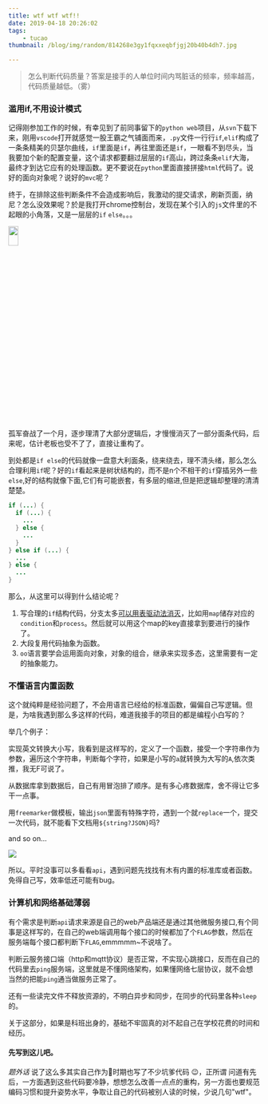 ```yaml
---
title: wtf wtf wtf!!
date: 2019-04-18 20:26:02
tags:
    - tucao
thumbnail: /blog/img/random/814268e3gy1fqxxeqbfjgj20b40b4dh7.jpg  

---
```




> 怎么判断代码质量？答案是接手的人单位时间内骂脏话的频率，频率越高，代码质量越低。（雾）


### 滥用if,不用设计模式

 记得刚参加工作的时候，有幸见到了前同事留下的`python web`项目，从`svn`下载下来，刚用`vscode`打开就感觉一股王霸之气铺面而来，`.py`文件一行行`if`,`elif`构成了一条条精美的贝瑟尔曲线，`if`里面是`if`，再往里面还是`if`，一眼看不到尽头，当我要加个新的配置变量，这个请求都要翻过层层的`if`高山，跨过条条`elif`大海，最终才到达它应有的处理函数。更不要说在`python`里面直接拼接`html`代码了。说好的面向对象呢？说好的`mvc`呢？

终于，在排除这些判断条件不会造成影响后，我激动的提交请求，刷新页面，纳尼？怎么没效果呢？於是我打开chrome控制台，发现在某个引入的`js`文件里的不起眼的小角落，又是一层层的`if` `else`。。。

<img src="https://wxt.sinaimg.cn/mw1024/bca3c023gy1g2728tm7b2j20k00jyglx.jpg?tags=%5B%5D" width="20%" height="10%">

孤军奋战了一个月，逐步理清了大部分逻辑后，才慢慢消灭了一部分面条代码，后来呢，估计老板也受不了了，直接让重构了。

到处都是`if else`的代码就像一盘意大利面条，绕来绕去，理不清头绪，那么怎么合理利用`if`呢？好的`if`看起来是树状结构的，而不是n个不相干的`if`穿插另外一些`else`,好的结构就像下面,它们有可能嵌套，有多层的缩进,但是把逻辑却整理的清清楚楚。

```java
if (...) {
  if (...) {
    ...
  } else {
    ...
  }
} else if (...) {
  ...
} else {
  ...
}
```





那么，从这里可以得到什么结论呢？

1. 写合理的`if`结构代码，分支太多[可以用表驱动法消灭](https://baike.baidu.com/item/%E8%A1%A8%E9%A9%B1%E5%8A%A8%E6%B3%95/15768054?fr=aladdin)，比如用`map`储存对应的`condition`和`process`。然后就可以用这个map的key直接拿到要进行的操作了。
2. 大段复用代码抽象为函数。
3. `oo`语言要学会运用面向对象，对象的组合，继承来实现多态，这里需要有一定的抽象能力。

### 不懂语言内置函数

这个就纯粹是经验问题了，不会用语言已经给的标准函数，偏偏自己写逻辑。但是，为啥我遇到那么多这样的代码，难道我接手的项目的都是编程小白写的？

举几个例子：

实现英文转换大小写，我看到是这样写的，定义了一个函数，接受一个字符串作为参数，遍历这个字符串，判断每个字符，如果是小写的`a`就转换为大写的`A`,依次类推，我无F可说了。

从数据库拿到数据后，自己有用冒泡排了顺序。是有多心疼数据库，舍不得让它多干一点事。

用`freemarker`做模板，输出`json`里面有特殊字符，遇到一个就`replace`一个，提交一次代码，就不能看下文档用`${string?JSON}`吗?

and so on...

![](https://wx1.sinaimg.cn/mw1024/bca3c023gy1g272av1q13j207905d749.jpg)



所以。平时没事可以多看看`api`，遇到问题先找找有木有内置的标准库或者函数。免得自己写，效率低还可能有bug。

### 计算机和网络基础薄弱

有个需求是判断`api`请求来源是自己的web产品端还是通过其他微服务接口,有个同事是这样写的，在自己的web端调用每个接口的时候都加了个`FLAG`参数，然后在服务端每个接口都判断下`FLAG`,emmmmm~不说啥了。

判断云服务接口端（http和mqtt协议）是否正常，不实现心跳接口，反而在自己的代码里去`ping`服务端，这里就是不懂网络架构，如果懂网络七层协议，就不会想当然的把能`ping`通当做服务正常了。

还有一些读完文件不释放资源的，不明白异步和同步，在同步的代码里各种`sleep`的。



关于这部分，如果是科班出身的，基础不牢固真的对不起自己在学校花费的时间和经历。

#### 先写到这儿吧。

*题外话*
说了这么多其实自己作为:chicken:时期也写了不少坑爹代码 :wink:，正所谓 问道有先后，一方面遇到这些代码要冷静，想想怎么改善一点点的重构，另一方面也要规范编码习惯和提升姿势水平，争取让自己的代码被别人读的时候，少说几句"wtf"。
















 